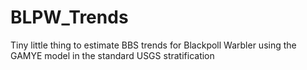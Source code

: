# BLPW_Trends

Tiny little thing to estimate BBS trends for Blackpoll Warbler using the GAMYE model in the standard USGS stratification

